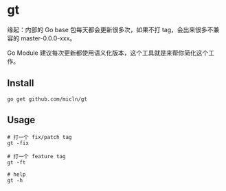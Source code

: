 # gt

缘起：内部的 Go base 包每天都会更新很多次，如果不打 tag，会出来很多不兼容的 master-0.0.0-xxx。

Go Module 建议每次更新都使用语义化版本，这个工具就是来帮你简化这个工作。 

## Install

    go get github.com/micln/gt

## Usage

```shell
# 打一个 fix/patch tag
gt -fix

# 打一个 feature tag
gt -ft

# help
gt -h
```
